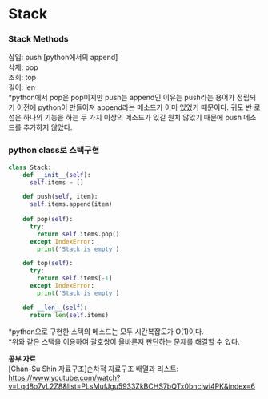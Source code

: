 # Stack
### Stack Methods    
삽입: push [python에서의 append]       
삭제: pop        
조회: top         
길이: len    
*python에서 pop은 pop이지만 push는 append인 이유는 push라는 용어가 정립되기 이전에 python이 만들어져 append라는 메소드가 이미 있었기 때문이다. 귀도 반 로섬은 하나의 기능을 하는 두 가지 이상의 메소드가 있길 원치 않았기 때문에 push 메소드를 추가하지 않았다.    
       
### python class로 스택구현     
~~~python
class Stack:
    def __init__(self):
      self.items = []

    def push(self, item):
      self.items.append(item)
    
    def pop(self):
      try:
        return self.items.pop()
      except IndexError:
        print('Stack is empty')

    def top(self):
      try:
        return self.items[-1]
      except IndexError:
        print('Stack is empty')

    def __len__(self):
      return len(self.items)
~~~        
*python으로 구현한 스택의 메소드는 모두 시간복잡도가 O(1)이다.        
*위와 같은 스택을 이용하여 괄호쌍이 올바른지 판단하는 문제를 해결할 수 있다.       
      
__공부 자료__       
[Chan-Su Shin 자료구조]순차적 자료구조 배열과 리스트: https://www.youtube.com/watch?v=Lqd8o7vL2Z8&list=PLsMufJgu5933ZkBCHS7bQTx0bncjwi4PK&index=6